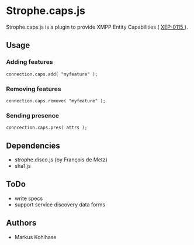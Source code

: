 # Strophe.caps.js

Strophe.caps.js is a plugin to provide XMPP Entity Capabilities
( [ XEP-0115 ]( http://xmpp.org/extensions/xep-0115.html ) ).


## Usage

### Adding features

    connection.caps.add( "myfeature" );

### Removing features

    connection.caps.remove( "myfeature" );

### Sending presence

    conncection.caps.pres( attrs );

## Dependencies

- strophe.disco.js (by François de Metz)
- sha1.js

## ToDo

- write specs
- support service discovery data forms

## Authors

- Markus Kohlhase
